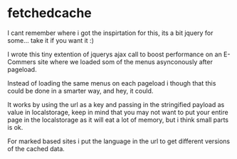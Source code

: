 # fetchedcache

I cant remember where i got the inspirtation for this, its a bit jquery for some... take it if you want it :)

I wrote this tiny extention of jquerys ajax call to boost performance on an E-Commers site where we loaded som of the menus asynconously after pageload.

Instead of loading the same menus on each pageload i though that this could be done in a smarter way, and hey, it could.

It works by using the url as a key and passing in the stringified payload as value in localstorage, keep in mind that you may not want to put your entire page in the localstorage as it will eat a lot of memory, but i think small parts is ok.

For marked based sites i put the language in the url to get different versions of the cached data.
